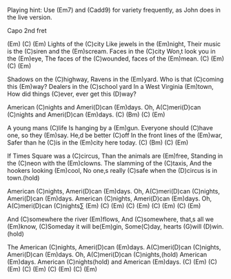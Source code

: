 Playing hint:
Use (Em7) and (Cadd9) for variety frequently, as John does in the live
version.


Capo 2nd fret

(Em)  (C)  (Em)
Lights of the (C)city
Like jewels in the (Em)night,
Their music is the (C)siren and the (Em)scream.
Faces in the (C)city
Won‚t look you in the (Em)eye,
The faces of the (C)wounded, faces of the (Em)mean.
(C)  (Em)  (C)  (Em)

Shadows on the (C)highway,
Ravens in the (Em)yard.
Who is that (C)coming this (Em)way?
Dealers in the (C)school yard
In a West Virginia (Em)town,
How did things (C)ever, ever get this (D)way?

American (C)nights and Ameri(D)can (Em)days.
Oh, A(C)meri(D)can (C)nights and Ameri(D)can (Em)days.
(C) (Bm)  (C)  (Em)

A young mans (C)life
Is hanging by a (Em)gun.
Everyone should (C)have one, so they (Em)say.
He‚d be better (C)off
In the front lines of the (Em)war,
Safer than he (C)is in the (Em)city here today.
(C) (Bm)  (C)  (Em)

If Times Square was a (C)circus,
Than the animals are (Em)free,
Standing in the (C)neon with the (Em)clowns.
The slamming of the (C)taxis,
And the hookers looking (Em)cool,
No one‚s really (C)safe when the (D)circus is in town.(hold)

American (C)nights, Ameri(D)can (Em)days.
Oh, A(C)meri(D)can (C)nights, Ameri(D)can (Em)days.
American (C)nights, Ameri(D)can (Em)days.
Oh, A(C)meri(D)can (C)nights∑
(Em)  (C)  (Em)  (C)  (Em)  (C)  (Em)  (C)  (Em)

And (C)somewhere the river (Em)flows,
And (C)somewhere, that‚s all we (Em)know,
(C)Someday it will be(Em)gin,
Some(C)day, hearts (G)will (D)win.(hold)

The American (C)nights, Ameri(D)can (Em)days.
A(C)meri(D)can (C)nights, Ameri(D)can (Em)days.
Oh, A(C)meri(D)can (C)nights,(hold) American (Em)days.
American (C)nights(hold) and American (Em)days.
(C)  (Em)  (C)  (Em)  (C)  (Em)  (C)  (Em)  (C)  (Em)
